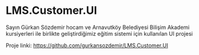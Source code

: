 # LMS.Customer.UI
Sayın Gürkan Sözdemir hocam ve Arnavutköy Belediyesi Bilişim Akademi kursiyerleri ile birlikte geliştirdiğimiz eğitim sistemi için kullanılan UI projesi

Proje linki: https://github.com/gurkansozdemir/LMS.Customer.UI


